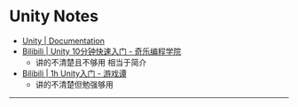 # Unity Notes

- [Unity | Documentation](https://docs.unity3d.com/Manual/index.html)
- [Bilibili | Unity 10分钟快速入门 - 奇乐编程学院](https://www.bilibili.com/video/BV1PL4y1e7hy)
    - 讲的不清楚且不够用 相当于简介
- [Bilibili | 1h Unity入门 - 游戏谭](https://www.bilibili.com/video/BV1Yh411h7zk)
    - 讲的不清楚但勉强够用

---
